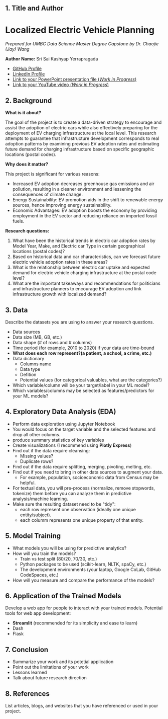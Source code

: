 
 
## 1. Title and Author

# **Localized Electric Vehicle Planning**

*Prepared for UMBC Data Science Master Degree Capstone by Dr. Chaojie (Jay) Wang*

**Author Name:** Sri Sai Kashyap Yerrapragada

- [GitHub Profile](https://github.com/kyerrapragada)
- [LinkedIn Profile](https://www.linkedin.com/in/sri-yerrapragada)
- [Link to your PowerPoint presentation file (_Work in Progress_)](link-to-ppt-file)
- [Link to your YouTube video (_Work in Progress_)](link-to-youtube-video)

    
## 2. Background

**What is it about?**

The goal of the project is to create a data-driven strategy to encourage and assist the adoption of electric cars while also effectively preparing for the deployment of EV charging infrastructure at the local level. This research attempts to guarantee that infrastructure development corresponds to real adoption patterns by examining previous EV adoption rates and estimating future demand for charging infrastructure based on specific geographic locations (postal codes).

**Why does it matter?**

This project is significant for various reasons:

- Increased EV adoption decreases greenhouse gas emissions and air pollution, resulting in a cleaner environment and lessening the consequences of climate change.
- Energy Sustainability: EV promotion aids in the shift to renewable energy sources, hence improving energy sustainability.
- Economic Advantages: EV adoption boosts the economy by providing employment in the EV sector and reducing reliance on imported fossil fuels.

**Research questions:**

1. What have been the historical trends in electric car adoption rates by Model Year, Make, and Electric car Type in certain geographical locations (postal codes)?
2. Based on historical data and car characteristics, can we forecast future electric vehicle adoption rates in these areas?
3. What is the relationship between electric car uptake and expected demand for electric vehicle charging infrastructure at the postal code level?
4. What are the important takeaways and recommendations for politicians and infrastructure planners to encourage EV adoption and link infrastructure growth with localized demand?



## 3. Data 

Describe the datasets you are using to answer your research questions.

- Data sources
- Data size (MB, GB, etc.)
- Data shape (# of rows and # columns)
- Time period (for example, 2010 to 2020) if your data are time-bound
- **What does each row represent?(a patient, a school, a crime, etc.)**
- Data dictionary
  - Columns name
  - Data type
  - Defition
  - Potential values (for categorical valuables, what are the categories?)
- Which variable/column will be your target/label in your ML model?
- Which variables/columns may be selected as features/predictors for your ML models?

## 4. Exploratory Data Analysis (EDA)

- Perform data exploration using Jupyter Notebook
- You would focus on the target variable and the selected features and drop all other columns.
- produce summary statistics of key variables
- Create visualizations (I recommend using **Plotly Express**)
- Find out if the data require cleansing:
  - Missing values?
  - Duplicate rows? 
- Find out if the data require splitting, merging, pivoting, melting, etc.
- Find out if you need to bring in other data sources to augment your data.
  - For example, population, socioeconomic data from Census may be helpful.
- For textual data, you will pre-process (normalize, remove stopwords, tokenize) them before you can analyze them in predictive analysis/machine learning.
- Make sure the resulting dataset need to be "tidy":
  - each row represent one observation (ideally one unique entity/subject).
  - each columm represents one unique property of that entity. 

## 5. Model Training 

- What models you will be using for predictive analytics?
- How will you train the models?
  - Train vs test split (80/20, 70/30, etc.)
  - Python packages to be used (scikit-learn, NLTK, spaCy, etc.)
  - The development environments (your laptop, Google CoLab, GitHub CodeSpaces, etc.)
- How will you measure and compare the performance of the models?

## 6. Application of the Trained Models

Develop a web app for people to interact with your trained models. Potential tools for web app development:

- **Streamlit** (recommended for its simplicity and ease to learn)
- Dash
- Flask

## 7. Conclusion

- Summarize your work and its potetial application
- Point out the limitations of your work
- Lessons learned 
- Talk about future research direction

## 8. References 

List articles, blogs, and websites that you have referenced or used in your project.

